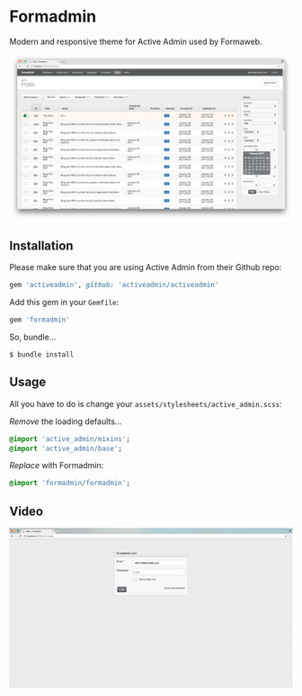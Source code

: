 # Formadmin

Modern and responsive theme for Active Admin used by Formaweb.

![Formadmin](formadmin.png)

## Installation

Please make sure that you are using Active Admin from their Github repo:

```ruby
gem 'activeadmin', github: 'activeadmin/activeadmin'
```

Add this gem in your `Gemfile`:

```ruby
gem 'formadmin'
```

So, bundle...

```console
$ bundle install
```

## Usage

All you have to do is change your `assets/stylesheets/active_admin.scss`:

*Remove* the loading defaults...

```sass
@import 'active_admin/mixins';
@import 'active_admin/base';
```

*Replace* with Formadmin:

```sass
@import 'formadmin/formadmin';
```

## Video

![Formadmin](formadmin.gif)
